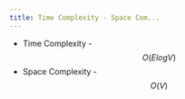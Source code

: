 ```yaml
---
title: Time Complexity - Space Com...
---
```


* Time Complexity - $$O(ElogV)$$
* Space Complexity - $$O(V)$$
